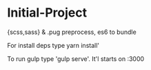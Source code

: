 # Initial-Project
{scss,sass} &amp; .pug preprocess, es6 to bundle

For install deps type yarn install'

To run gulp type 'gulp serve'. It'l starts on :3000
